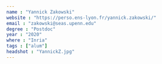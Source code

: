 ```yaml
---
name : "Yannick Zakowski"
website : "https://perso.ens-lyon.fr/yannick.zakowski/"
email : "zakowski@seas.upenn.edu"
degree : "Postdoc"
year : "2020"
where : "Inria"
tags : ["alum"]
headshot : "YannickZ.jpg"
---
```

